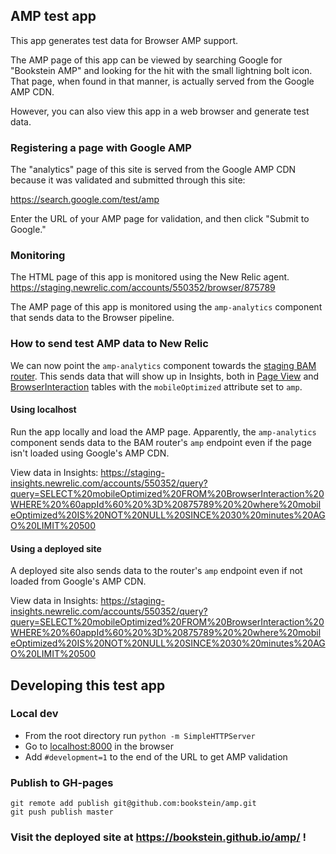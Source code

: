 ## AMP test app

This app generates test data for Browser AMP support.

The AMP page of this app can be viewed by searching Google for "Bookstein AMP" and looking for the hit with the small lightning bolt icon. That page, when found in that manner, is actually served from the Google AMP CDN.

However, you can also view this app in a web browser and generate test data.

### Registering a page with Google AMP

The "analytics" page of this site is served from the Google AMP CDN because it was validated and submitted through this site:

https://search.google.com/test/amp

Enter the URL of your AMP page for validation, and then click "Submit to Google."

### Monitoring

The HTML page of this app is monitored using the New Relic agent.
https://staging.newrelic.com/accounts/550352/browser/875789

The AMP page of this app is monitored using the `amp-analytics` component that sends data to the Browser pipeline.

### How to send test AMP data to New Relic

We can now point the `amp-analytics` component towards the [staging BAM router](staging-bam.nr-data.net). This sends data that will show up in Insights, both in [Page View](https://staging-insights.newrelic.com/accounts/550352/query?hello=overview&query=SELECT%20mobileOptimized%20from%20PageView%20where%20mobileOptimized%20IS%20NOT%20NULL%20since%2060%20minutes%20ago) and [BrowserInteraction](https://staging-insights.newrelic.com/accounts/550352/query?query=SELECT%20mobileOptimized%20FROM%20BrowserInteraction%20WHERE%20%60appId%60%20%3D%20875789%20%20where%20mobileOptimized%20IS%20NOT%20NULL%20SINCE%2030%20minutes%20AGO%20LIMIT%20500) tables with the `mobileOptimized` attribute set to `amp`.

#### Using localhost

Run the app locally and load the AMP page. Apparently, the `amp-analytics` component sends data to the BAM router's `amp` endpoint even if the page isn't loaded using Google's AMP CDN.

View data in Insights:
https://staging-insights.newrelic.com/accounts/550352/query?query=SELECT%20mobileOptimized%20FROM%20BrowserInteraction%20WHERE%20%60appId%60%20%3D%20875789%20%20where%20mobileOptimized%20IS%20NOT%20NULL%20SINCE%2030%20minutes%20AGO%20LIMIT%20500

#### Using a deployed site

A deployed site also sends data to the router's `amp` endpoint even if not loaded from Google's AMP CDN.

View data in Insights:
https://staging-insights.newrelic.com/accounts/550352/query?query=SELECT%20mobileOptimized%20FROM%20BrowserInteraction%20WHERE%20%60appId%60%20%3D%20875789%20%20where%20mobileOptimized%20IS%20NOT%20NULL%20SINCE%2030%20minutes%20AGO%20LIMIT%20500

## Developing this test app

### Local dev
 - From the root directory run `python -m SimpleHTTPServer`
 - Go to [localhost:8000]() in the browser
 - Add `#development=1` to the end of the URL to get AMP validation

### Publish to GH-pages
```
git remote add publish git@github.com:bookstein/amp.git
git push publish master
```

### Visit the deployed site at https://bookstein.github.io/amp/ !